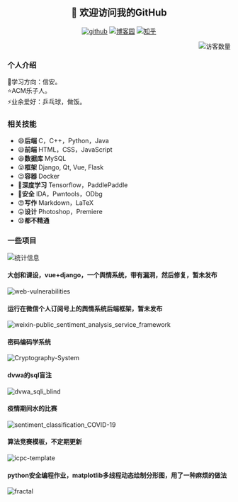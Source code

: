 <h2 align="center">👋 欢迎访问我的GitHub</h2>
<p align="center">
  <a href="https://github.com/CCWUCMCTS"><img src="https://img.shields.io/badge/GitHub-black" alt="github"></a>
  <a href="https://www.cnblogs.com/sz-wcc/"><img src="https://img.shields.io/badge/博客园-success" alt="博客园"></a>
  <a href="https://www.zhihu.com/people/wang-cheng-chun-18"><img src="https://img.shields.io/badge/知乎-blue" alt="知乎"></a>
</p>
<!--
<img src="https://badges.toozhao.com/badges/01F102YESZCR0JRJHR9RYG12SB/orange.svg" align="right" />
-->


<img align='right' src="https://profile-counter.glitch.me/ccwucmcts/count.svg" alt="访客数量"/>
<br/>
<h3>个人介绍</h3>
🌱学习方向：信安。<br/>
⭐ACM乐子人。<br/>
⚡业余爱好：乒乓球，做饭。<br/>
<h3>相关技能</h3>
<ul>
    <li>😄<strong>后端</strong> C，C++，Python，Java</li>
    <li>😃<strong>前端</strong> HTML，CSS，JavaScript</li>
    <li>😆<strong>数据库</strong> MySQL</li>
    <li>😝<strong>框架</strong> Django, Qt, Vue, Flask</li>
    <li>😉<strong>容器</strong> Docker</li>
    <li>🤗<strong>深度学习</strong> Tensorflow，PaddlePaddle</li>
    <li>🤣<strong>安全</strong> IDA，Pwntools，ODbg</li>
    <li>😍<strong>写作</strong> Markdown，LaTeX</li>
    <li>😛<strong>设计</strong> Photoshop，Premiere</li>
    <li>😧<strong>都不精通</strong></li>
</ul>

<h3>一些项目</h3>

<img src="https://github-readme-stats.vercel.app/api?username=CCWUCMCTS&hide=issues,contribs&count_private=true&show_icons=true&theme=tokyonight" alt="统计信息"/>
<br/>
<h4>大创和课设，vue+django，一个舆情系统，带有漏洞，然后修复，暂未发布</h4>
<img src="https://github-readme-stats.vercel.app/api/pin/?username=CCWUCMCTS&repo=web-vulnerabilities" alt="web-vulnerabilities"/>
<br/>
<h4>运行在微信个人订阅号上的舆情系统后端框架，暂未发布</h4>
<img src="https://github-readme-stats.vercel.app/api/pin/?username=CUMT-YuqingTeam&repo=weixin-public_sentiment_analysis_service_framework" alt="weixin-public_sentiment_analysis_service_framework"/>
<br/>
<h4>密码编码学系统</h4>
<img src="https://github-readme-stats.vercel.app/api/pin/?username=CCWUCMCTS&repo=Cryptography-System" alt="Cryptography-System"/>
<br/>
<h4>dvwa的sql盲注</h4>
<img src="https://github-readme-stats.vercel.app/api/pin/?username=CCWUCMCTS&repo=dvwa_sqli_blind" alt="dvwa_sqli_blind"/>
<br/>
<h4>疫情期间水的比赛</h4>
<img src="https://github-readme-stats.vercel.app/api/pin/?username=CCWUCMCTS&repo=sentiment_classification_COVID-19" alt="sentiment_classification_COVID-19"/>
<br/>
<h4>算法竞赛模板，不定期更新</h4>
<img src="https://github-readme-stats.vercel.app/api/pin/?username=CCWUCMCTS&repo=icpc-template" alt="icpc-template"/>
<br/>
<h4>python安全编程作业，matplotlib多线程动态绘制分形图，用了一种麻烦的做法</h4>
<img src="https://github-readme-stats.vercel.app/api/pin/?username=CCWUCMCTS&repo=fractal" alt="fractal"/>
<br/><br/>




<!--
**CCWUCMCTS/ccwucmcts** is a ✨ _special_ ✨ repository because its `README.md` (this file) appears on your GitHub profile.

Here are some ideas to get you started:

- 🔭 I’m currently working on ...
- 🌱 I’m currently learning ...
- 👯 I’m looking to collaborate on ...
- 🤔 I’m looking for help with ...
- 💬 Ask me about ...
- 📫 How to reach me: ...
- 😄 Pronouns: ...
- ⚡ Fun fact: ...
-->
